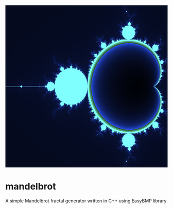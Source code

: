 <img src="mandelbrot.jpg"/>

# mandelbrot
A simple Mandelbrot fractal generator written in C++ using EasyBMP library
